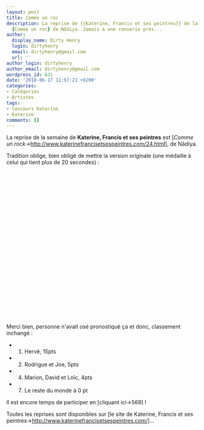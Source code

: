 ```yaml
---
layout: post
title: Comme un roc
description: La reprise de {{Katerine, Francis et ses peintres}} de la semaine est
  {Comme un roc} de Nâdiya. Jamais à une connerie près...
author:
  display_name: Dirty Henry
  login: dirtyhenry
  email: dirtyhenry@gmail.com
  url: ''
author_login: dirtyhenry
author_email: dirtyhenry@gmail.com
wordpress_id: 631
date: '2010-06-17 11:57:21 +0200'
categories:
- Catégories
- Artistes
tags:
- Concours Katerine
- Katerine
comments: []
---
```

La reprise de la semaine de __Katerine, Francis et ses peintres__ est [*Comme un rock*->http://www.katerinefrancisetsespeintres.com/24.html], de Nâdiya.

Tradition oblige, bien obligé de mettre la version originale (une médaille à celui qui tient plus de 20 secondes) :

<p>
<object width="480" height="385"><param name="movie" value="http://www.youtube.com/v/2Q5R48bXOKU&hl=fr_FR&fs=1&"></param><param name="allowFullScreen" value="true"></param><param name="allowscriptaccess" value="always"></param><embed src="http://www.youtube.com/v/2Q5R48bXOKU&hl=fr_FR&fs=1&" type="application/x-shockwave-flash" allowscriptaccess="always" allowfullscreen="true" width="480" height="385"></embed></object>
</p>

Merci bien, personne n'avait osé pronostiqué ça et donc, classement inchangé :
- 1. Hervé, 15pts
- 2. Rodrigue et Joe, 5pts
- 4. Marion, David et Loïc, 4pts
- 7. Le reste du monde à 0 pt

Il est encore temps de participer en [cliquant ici->569] !

Toutes les reprises sont disponibles sur [le site de Katerine, Francis et ses peintres->http://www.katerinefrancisetsespeintres.com/]...
